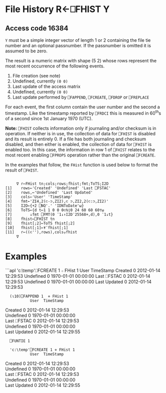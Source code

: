 <!-- Hidden search keywords -->
<div style="display: none;">
  ⎕FHIST FHIST
</div>






<h1 class="heading"><span class="name">File History</span> <span class="command">R←⎕FHIST Y</span></h1>


## Access code 16384


`Y` must be a simple integer vector of length 1 or 2 containing the file tie number and an optional passnumber. If the passnumber is omitted it is assumed to be zero.


The result is a numeric matrix with shape (5 2) whose rows represent the most recent occurrence of the following events.

1. File creation (see note)
2. Undefined, currently `(0 0)`
3. Last update of the access matrix
4. Undefined, currently `(0 0)`
5. Last update performed by `⎕FAPPEND`, `⎕FCREATE`, `⎕FDROP` or `⎕FREPLACE`



For each event, the first column contain the user number and the second a timestamp. Like the timestamp reported by `⎕FRDCI` this is measured in 60<sup>th</sup>s of a second since 1st January 1970 (UTC).


**Note:** `⎕FHIST` collects information only if journaling and/or checksum is in operation. If neither is in use, the collection of data for `⎕FHIST` is disabled and its result is entirely 0. If a file has both journaling and checksum disabled, and then either is  enabled, the collection of data for `⎕FHIST` is enabled too. In this case, the information in row 1 of `⎕FHIST` relates to the most recent enabling `⎕FPROPS` operation rather than the original `⎕FCREATE`.


In the examples that follow, the `FHist` function is used below to format the result of `⎕FHIST`.
```apl

     ∇ r←FHist tn;cols;rows;fhist;fmt;ToTS;I2D
[1]    rows←'Created' 'Undefined' 'Last ⎕FSTAC'
[2]    rows,←'Undefined' 'Last Updated'
[3]    cols←'User' 'TimeStamp'
[4]    fmt←'ZI4,2(⊂-⊃,ZI2),⊂ ⊃,ZI2,2(⊂:⊃,ZI2)'
[5]    I2D←{+2 ⎕NQ'.' 'IDNToDate'⍵}
[6]    ToTS←{d t←1 1 0 0 0⊂⍉⌊0 24 60 60 60⊤⍵
[7]        ↓fmt ⎕FMT(0 ¯1↓↑I2D¨25568+,d),0 ¯1↓t}
[8]    fhist←⎕FHIST tn
[9]    fhist[;2]←ToTS fhist[;2]
[10]   fhist[;1]←⍕¨fhist[;1]
[11]   r←((⊂''),rows),cols⍪fhist
     ∇ 

```

<h1 class="example">Examples</h1>
```apl
     'c:\temp'⎕FCREATE 1 ⋄ FHist 1
               User  TimeStamp            
 Created       0     2012-01-14 12:29:53  
 Undefined     0     1970-01-01 00:00:00  
 Last ⎕FSTAC   0     2012-01-14 12:29:53  
 Undefined     0     1970-01-01 00:00:00  
 Last Updated  0     2012-01-14 12:29:53
  
      (⍳10)⎕FAPPEND 1  ⋄ FHist 1
               User  TimeStamp            
 Created       0     2012-01-14 12:29:53  
 Undefined     0     1970-01-01 00:00:00  
 Last ⎕FSTAC   0     2012-01-14 12:29:53  
 Undefined     0     1970-01-01 00:00:00  
 Last Updated  0     2012-01-14 12:29:55 
 
      ⎕FUNTIE 1

      'c:\temp'⎕FCREATE 1 ⋄ FHist 1
               User  TimeStamp            
 Created       0     2012-01-14 12:29:53  
 Undefined     0     1970-01-01 00:00:00  
 Last ⎕FSTAC   0     2012-01-14 12:29:53  
 Undefined     0     1970-01-01 00:00:00  
 Last Updated  0     2012-01-14 12:29:55  
```



